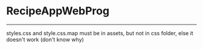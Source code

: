 # RecipeAppWebProg

**********************

styles.css and style.css.map must be in assets, but not in css folder, else it doesn't work (don't know why)